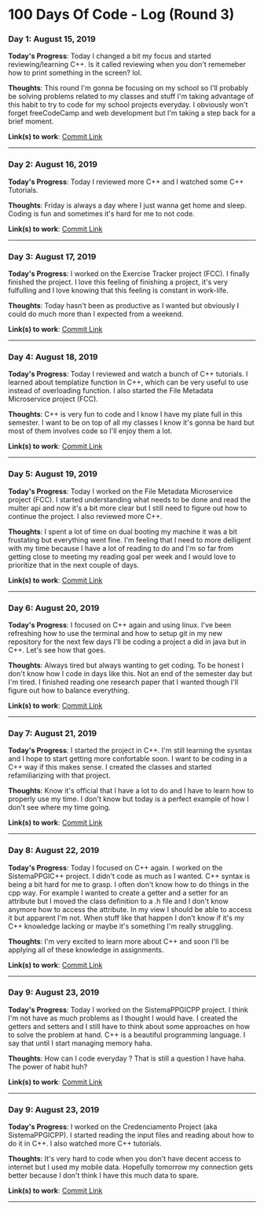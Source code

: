 # 100 Days Of Code - Log (Round 3) 


### Day 1: August 15, 2019

**Today's Progress**: Today I changed a bit my focus and started reviewing/learning C++. Is it called reviewing when you don't rememeber how to print something in the screen? lol. 

**Thoughts**: This round I'm gonna be focusing on my school so I'll probably be solving problems related to my classes and stuff I'm taking advantage of this habit to try to code for my school projects everyday. I obviously won't forget freeCodeCamp and web development but I'm taking a step back for a brief moment.

**Link(s) to work**: [Commit Link](https://github.com/kaiorosa1/cpp-exercises/commit/64ad359dd9b97f264c5b65a932ce36dfc8ccf36c)

---

### Day 2: August 16, 2019

**Today's Progress**: Today I reviewed more C++ and I watched some C++ Tutorials.

**Thoughts**: Friday is always a day where I just wanna get home and sleep. Coding is fun and sometimes it's hard for me to not code.

**Link(s) to work**: [Commit Link](https://github.com/kaiorosa1/cpp-exercises/commit/a4a61660e816eb94c0c54c212aa4e89cd03b891d)

---

### Day 3: August 17, 2019

**Today's Progress**: I worked on the Exercise Tracker project (FCC). I finally finished the project. I love this feeling of finishing a project, it's very fulfulling and I love knowing that this feeling is constant in work-life. 

**Thoughts**: Today hasn't been as productive as I wanted but obviously I could do much more than I expected from a weekend.

**Link(s) to work**: [Commit Link](https://github.com/kaiorosa1/exercise-tracker-fcc/commit/cf9e5f38ffd921ef4078d33044df5a5f25edae0f)

---

### Day 4: August 18, 2019

**Today's Progress**:  Today I reviewed and watch a bunch of C++ tutorials. I learned about templatize function in C++, which can be very useful to use instead of overloading function.  I also started the File Metadata Microservice project (FCC). 

**Thoughts**: C++ is very fun to code and I know I have my plate full in this semester. I want to be on top of all my classes I know it's gonna be hard but most of them involves code so I'll enjoy them a lot. 

**Link(s) to work**: [Commit Link](https://github.com/kaiorosa1/file-metadata-microservice-fcc/commit/d04cdc113c5ea7596f8705c89c0622fda1d4b90b)

---

### Day 5: August 19, 2019

**Today's Progress**:   Today I worked on the File Metadata Microservice project (FCC). I started understanding what needs to be done and read the multer api and now it's a bit more clear but I still need to figure out how to continue the project. I also reviewed more C++.

**Thoughts**: I spent a lot of time on dual booting my machine it was a bit frustating but everything went fine. I'm feeling that I need to more delligent with my time because I have a lot of reading to do and I'm so far from getting close to meeting my reading goal per week and I would love to prioritize that in the next couple of days.

**Link(s) to work**: [Commit Link](https://github.com/kaiorosa1/file-metadata-microservice-fcc/commit/b5dd6b2ea36b99914f642bf716710757e0c2599f)

---

### Day 6: August 20, 2019

**Today's Progress**:  I focused on C++ again and using linux. I've been refreshing how to use the terminal and how to setup git in my new repository for the next few days I'll be coding a project a did in java but in C++. Let's see how that goes.

**Thoughts**: Always tired but always wanting to get coding. To be honest I don't know how I code in days like this. Not an end of the semester day but I'm tired. I finished reading one research paper that I wanted though I'll figure out how to balance everything. 

**Link(s) to work**: [Commit Link](https://github.com/kaiorosa1/credenciamento-ppgi-cpp/commit/6770da430a2bd6a0c47f0b2f588ac3d366c82836)

---

### Day 7: August 21, 2019

**Today's Progress**:  I started the project in C++. I'm still learning the sysntax and I hope to start getting more confortable soon. I want to be coding in a C++ way if this makes sense. I created the classes and started refamiliarizing with that project.

**Thoughts**: Know it's official that I have a lot to do and I have to learn how to properly use my time. I don't know but today is a perfect example of how I don't see where my time going. 

**Link(s) to work**: [Commit Link](https://github.com/kaiorosa1/credenciamento-ppgi-cpp/commit/45a1556af632e5150f83e9d3b5152e010fcd2610)

---

### Day 8: August 22, 2019

**Today's Progress**:  Today I focused on C++ again. I worked on the SistemaPPGIC++ project.  I didn't code as much as I wanted. C++ syntax is being a bit hard for me to grasp.  I often don't know how to do things in the cpp way. For example I wanted to create a getter and a setter for an attribute but I moved the class definition to a .h file and I don't know anymore how to access the attribute. In my view I should be able to access it but apparent I'm not. When stuff like that happen I don't know if it's my C++ knowledge lacking or maybe it's something I'm really struggling. 

**Thoughts**:  I'm very excited to learn more about C++ and soon I'll be applying all of these knowledge in assignments.

**Link(s) to work**: [Commit Link](https://github.com/kaiorosa1/credenciamento-ppgi-cpp/commit/3c420d45012aa56a8f03b187bb8431b415ee7fb4)

---

### Day 9: August 23, 2019

**Today's Progress**: Today I worked on the SistemaPPGICPP project. I think I'm not have as much problems as I thought I would have. I created the getters and setters and I still have to think about some approaches on how to solve the problem at hand. C++ is a beautiful programming language. I say that until I start managing memory haha.

**Thoughts**:  How can I code everyday ? That is still a question I have haha. The power of habit huh? 

**Link(s) to work**: [Commit Link](https://github.com/kaiorosa1/credenciamento-ppgi-cpp/commit/36fa768e87edb803181608281e77efc8ab9d2c77)

---

### Day 9: August 23, 2019

**Today's Progress**: I worked on the Credenciamento Project (aka SistemaPPGICPP). I started reading the input files and reading about how to do it in C++. I also watched more C++ tutorials.

**Thoughts**:  It's very hard to code when you don't have decent access to internet but I used my mobile data. Hopefully tomorrow my connection gets better because I don't think I have this much data to spare. 

**Link(s) to work**: [Commit Link](https://github.com/kaiorosa1/credenciamento-ppgi-cpp/commit/471227a908617e331bf575dc99a92b00c71215ee)

---
